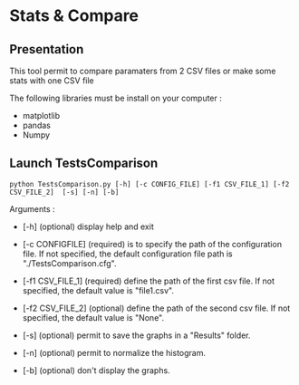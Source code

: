 # Stats & Compare

## Presentation

This tool permit to compare paramaters from 2 CSV files or make some stats with one CSV file

The following libraries must be install on your computer :

- matplotlib
- pandas
- Numpy


## Launch TestsComparison


    python TestsComparison.py [-h] [-c CONFIG_FILE] [-f1 CSV_FILE_1] [-f2 CSV_FILE_2]  [-s] [-n] [-b]

Arguments :

- [-h] (optional) display help and exit

- [-c CONFIGFILE] (required) is to specify the path of the configuration file. If not specified, the default configuration file path is "./TestsComparison.cfg".

- [-f1 CSV_FILE_1] (required) define the path of the first csv file. If not specified, the default value is "file1.csv".

- [-f2 CSV_FILE_2] (optional) define the path of the second csv file. If not specified, the default value is "None".

- [-s] (optional) permit to save the graphs in a "Results" folder.

- [-n] (optional) permit to normalize the histogram.

- [-b] (optional) don't display the graphs.

